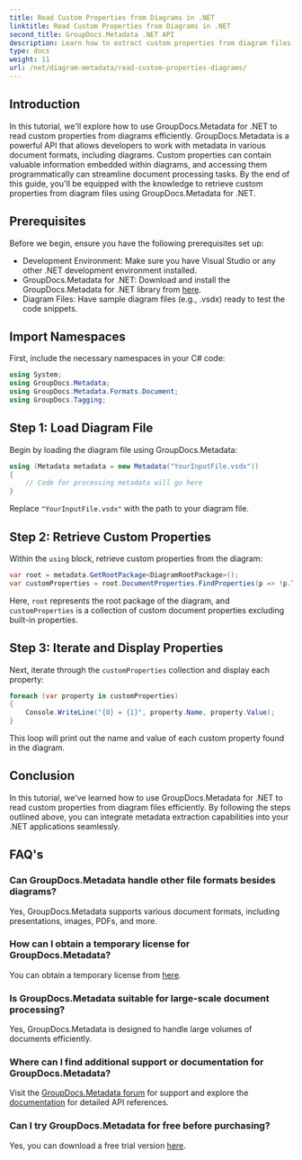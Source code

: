 ```yaml
---
title: Read Custom Properties from Diagrams in .NET
linktitle: Read Custom Properties from Diagrams in .NET
second_title: GroupDocs.Metadata .NET API
description: Learn how to extract custom properties from diagram files in .NET using GroupDocs.Metadata. Easy step-by-step guide for developers.
type: docs
weight: 11
url: /net/diagram-metadata/read-custom-properties-diagrams/
---
```

## Introduction
In this tutorial, we'll explore how to use GroupDocs.Metadata for .NET to read custom properties from diagrams efficiently. GroupDocs.Metadata is a powerful API that allows developers to work with metadata in various document formats, including diagrams. Custom properties can contain valuable information embedded within diagrams, and accessing them programmatically can streamline document processing tasks. By the end of this guide, you'll be equipped with the knowledge to retrieve custom properties from diagram files using GroupDocs.Metadata for .NET.
## Prerequisites
Before we begin, ensure you have the following prerequisites set up:
- Development Environment: Make sure you have Visual Studio or any other .NET development environment installed.
- GroupDocs.Metadata for .NET: Download and install the GroupDocs.Metadata for .NET library from [here](https://releases.groupdocs.com/metadata/net/).
- Diagram Files: Have sample diagram files (e.g., .vsdx) ready to test the code snippets.

## Import Namespaces
First, include the necessary namespaces in your C# code:
```csharp
using System;
using GroupDocs.Metadata;
using GroupDocs.Metadata.Formats.Document;
using GroupDocs.Tagging;
```
## Step 1: Load Diagram File
Begin by loading the diagram file using GroupDocs.Metadata:
```csharp
using (Metadata metadata = new Metadata("YourInputFile.vsdx"))
{
    // Code for processing metadata will go here
}
```
Replace `"YourInputFile.vsdx"` with the path to your diagram file.
## Step 2: Retrieve Custom Properties
Within the `using` block, retrieve custom properties from the diagram:
```csharp
var root = metadata.GetRootPackage<DiagramRootPackage>();
var customProperties = root.DocumentProperties.FindProperties(p => !p.Tags.Contains(Tags.Document.BuiltIn));
```
Here, `root` represents the root package of the diagram, and `customProperties` is a collection of custom document properties excluding built-in properties.
## Step 3: Iterate and Display Properties
Next, iterate through the `customProperties` collection and display each property:
```csharp
foreach (var property in customProperties)
{
    Console.WriteLine("{0} = {1}", property.Name, property.Value);
}
```
This loop will print out the name and value of each custom property found in the diagram.

## Conclusion
In this tutorial, we've learned how to use GroupDocs.Metadata for .NET to read custom properties from diagram files efficiently. By following the steps outlined above, you can integrate metadata extraction capabilities into your .NET applications seamlessly.

## FAQ's
### Can GroupDocs.Metadata handle other file formats besides diagrams?
Yes, GroupDocs.Metadata supports various document formats, including presentations, images, PDFs, and more.
### How can I obtain a temporary license for GroupDocs.Metadata?
You can obtain a temporary license from [here](https://purchase.groupdocs.com/temporary-license/).
### Is GroupDocs.Metadata suitable for large-scale document processing?
Yes, GroupDocs.Metadata is designed to handle large volumes of documents efficiently.
### Where can I find additional support or documentation for GroupDocs.Metadata?
Visit the [GroupDocs.Metadata forum](https://forum.groupdocs.com/c/metadata/14) for support and explore the [documentation](https://reference.groupdocs.com/metadata/net/) for detailed API references.
### Can I try GroupDocs.Metadata for free before purchasing?
Yes, you can download a free trial version [here](https://releases.groupdocs.com/).
